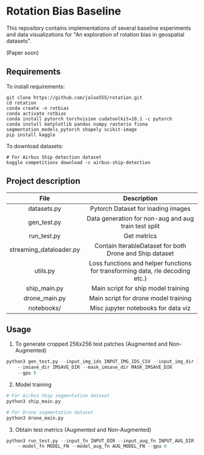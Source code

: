 # Rotation Bias Baseline

This repository contains implementations of several baseline experiments and data visualizations for "An exploration of rotation bias in geospatial datasets".

(Paper soon)

## Requirements

To install requirements:

```setup
git clone https://github.com/jaloo555/rotation.git
cd rotation
conda create -n rotbias
conda activate rotbias
conda install pytorch torchvision cudatoolkit=10.1 -c pytorch
conda install matplotlib pandas numpy rasterio fiona segmentation_models_pytorch shapely scikit-image
pip install kaggle
```

To download datasets:

```download
# For Airbus Ship detection dataset
kaggle competitions download -c airbus-ship-detection
```


## Project description 

|           File          |                                   Description                                  |
|:-----------------------:|:------------------------------------------------------------------------------:|
|       datasets.py       |                       Pytorch Dataset for loading images                       |
|       gen_test.py       |              Data generation for non-aug and aug train test split              |
|       run_test.py       |                                   Get metrics                                  |
| streaming_dataloader.py |            Contain IterableDataset for both Drone and Ship dataset             |
|         utils.py        | Loss functions and helper functions for transforming data, rle decoding etc.)  |
|       ship_main.py      |                       Main script for ship model training                      |
|      drone_main.py      |                      Main script for drone model training                      |
|        notebooks/       |                       Misc jupyter notebooks for data viz                      |

## Usage

1. To generate cropped 256x256 test patches (Augmented and Non-Augmented)
```python 
python3 gen_test.py --input_img_ids INPUT_IMG_IDS_CSV --input_img_dir INPUT_IMG_DIR
    --imsave_dir IMSAVE_DIR --mask_imsave_dir MASK_IMSAVE_DIR
    --gpu 0
```

2. Model training

```python
# For Airbus Ship segmentation dataset
python3 ship_main.py

# For Drone segmentation dataset
python3 drone_main.py
```

3. Obtain test metrics (Augmented and Non-Augmented)

```python 
python3 run_test.py --input_fn INPUT_DIR --input_aug_fn INPUT_AUG_DIR
    --model_fn MODEL_FN --model_aug_fn AUG_MODEL_FN --gpu 0
```


